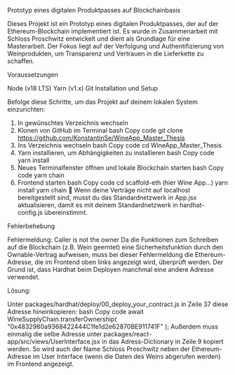 Prototyp eines digitalen Produktpasses auf Blockchainbasis

Dieses Projekt ist ein Prototyp eines digitalen Produktpasses, der auf der Ethereum-Blockchain implementiert ist. Es wurde in Zusammenarbeit mit Schloss Proschwitz entwickelt und dient als Grundlage für eine Masterarbeit. Der Fokus liegt auf der Verfolgung und Authentifizierung von Weinprodukten, um Transparenz und Vertrauen in die Lieferkette zu schaffen.

Voraussetzungen

Node (v18 LTS)
Yarn (v1.x)
Git
Installation und Setup

Befolge diese Schritte, um das Projekt auf deinem lokalen System einzurichten:

1. In gewünschtes Verzeichnis wechseln
2. Klonen von GitHub im Terminal
bash
Copy code
git clone https://github.com/KonstantinSe/WineApp_Master_Thesis
3. Ins Verzeichnis wechseln
bash
Copy code
cd WineApp_Master_Thesis
4. Yarn installieren, um Abhängigkeiten zu installieren
bash
Copy code
yarn install
5. Neues Terminalfenster öffnen und lokale Blockchain starten
bash
Copy code
yarn chain
6. Frontend starten
bash
Copy code
cd scaffold-eth (hier Wine App…)
yarn install
yarn chain
🚨 Wenn deine Verträge nicht auf localhost bereitgestellt sind, musst du das Standardnetzwerk in App.jsx aktualisieren, damit es mit deinem Standardnetzwerk in hardhat-config.js übereinstimmt.

Fehlerbehebung

Fehlermeldung: Caller is not the owner
Da die Funktionen zum Schreiben auf die Blockchain (z.B. Wein geerntet) eine Sicherheitsfunktion durch den Ownable-Vertrag aufweisen, muss bei dieser Fehlermeldung die Ethereum-Adresse, die im Frontend oben links angezeigt wird, überprüft werden. Der Grund ist, dass Hardhat beim Deployen manchmal eine andere Adresse verwendet.

Lösung:

Unter packages/hardhat/deploy/00_deploy_your_contract.js in Zeile 37 diese Adresse hineinkopieren:
bash
Copy code
await WineSupplyChain.transferOwnership(
      "0x4832980a9368422444C1fe1d2e62870BE911741F"
);
Außerdem muss einmalig die selbe Adresse unter packages/react-app/src/views/UserInterface.jsx in das Adress-Dictionary in Zeile 9 kopiert werden. So wird auch der Name Schloss Proschwitz neben der Ethereum-Adresse im User Interface (wenn die Daten des Weins abgerufen werden) im Frontend angezeigt.
